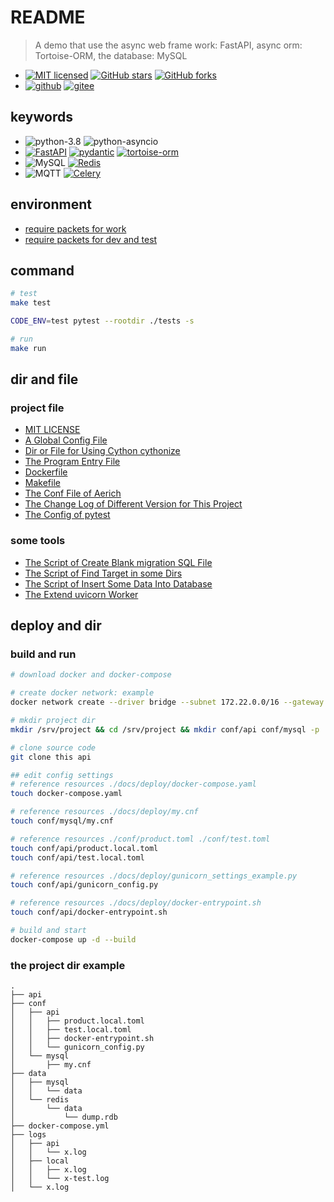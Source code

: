 # README

> A demo that use the async web frame work: FastAPI, async orm: Tortoise-ORM, the database: MySQL

- [![MIT licensed](https://img.shields.io/github/license/panla/fastapi_tortoise_mysql)](https://raw.githubusercontent.com/panla/fastapi_tortoise_mysql/master/LICENSE) [![GitHub stars](https://img.shields.io/github/stars/panla/fastapi_tortoise_mysql.svg)](https://github.com/panla/fastapi_tortoise_mysql/stargazers) [![GitHub forks](https://img.shields.io/github/forks/panla/fastapi_tortoise_mysql.svg)](https://github.com/panla/fastapi_tortoise_mysql/network)
- [![github](https://img.shields.io/badge/fastapi__tortoise__mysql-github-red)](https://github.com/panla/fastapi_tortoise_mysql) [![gitee](https://img.shields.io/badge/fastapi__tortoise__mysql-gitee-red)](https://gitee.com/pankla/fastapi_tortoise_mysql)

## keywords

- ![python-3.8](https://img.shields.io/badge/python-3.8-yellowgreen) ![python-asyncio](https://img.shields.io/badge/python-asyncio-green)
- [![FastAPI](https://img.shields.io/badge/tiangolo-FastAPI-green)](https://github.com/tiangolo/fastapi) [![pydantic](https://img.shields.io/badge/samuelcolvin-pydantic-green)](https://github.com/samuelcolvin/pydantic) [![tortoise-orm](https://img.shields.io/badge/tortoise-Tortoise--ORM-yellowgreen)](https://github.com/tortoise/tortoise-orm)
- ![MySQL](https://img.shields.io/badge/MySQL-8-yellowgreen) [![Redis](https://img.shields.io/badge/Redis-6.2-red)](https://redis.io/)
- ![MQTT](https://img.shields.io/badge/MQTT-V5-orange) [![Celery](https://img.shields.io/badge/Celery-V5-orange)](https://docs.celeryproject.org/en/stable/)

## environment

- [require packets for work](./mirrors/requirements.txt)
- [require packets for dev and test](./mirrors/requirements-dev.txt)

## command

```bash
# test
make test

CODE_ENV=test pytest --rootdir ./tests -s

# run
make run
```

## dir and file

### project file

- [MIT LICENSE](./LICENSE)
- [A Global Config File](./config.py)
- [Dir or File for Using Cython cythonize](./build.txt)
- [The Program Entry File](./main.py)
- [Dockerfile](./Dockerfile)
- [Makefile](./Makefile)
- [The Conf File of Aerich](./pyproject.toml)
- [The Change Log of Different Version for This Project](./CHANGELOG.md)
- [The Config of pytest](./pytest.ini)

### some tools

- [The Script of Create Blank migration SQL File](./tools/create_migration_template_file.py)
- [The Script of Find Target in some Dirs](./tools/find.py)
- [The Script of Insert Some Data Into Database](./tools/insert_data.py)
- [The Extend uvicorn Worker](./tools/worker.py)

## deploy and dir

### build and run

```bash
# download docker and docker-compose

# create docker network: example
docker network create --driver bridge --subnet 172.22.0.0/16 --gateway 172.22.0.1 fastapi_tm_net

# mkdir project dir
mkdir /srv/project && cd /srv/project && mkdir conf/api conf/mysql -p

# clone source code
git clone this api

## edit config settings
# reference resources ./docs/deploy/docker-compose.yaml
touch docker-compose.yaml

# reference resources ./docs/deploy/my.cnf
touch conf/mysql/my.cnf

# reference resources ./conf/product.toml ./conf/test.toml
touch conf/api/product.local.toml
touch conf/api/test.local.toml

# reference resources ./docs/deploy/gunicorn_settings_example.py
touch conf/api/gunicorn_config.py

# reference resources ./docs/deploy/docker-entrypoint.sh
touch conf/api/docker-entrypoint.sh

# build and start
docker-compose up -d --build
```

### the project dir example

```text
.
├── api
├── conf
│   ├── api
│   │   ├── product.local.toml
│   │   ├── test.local.toml
│   │   ├── docker-entrypoint.sh
│   │   └── gunicorn_config.py
│   └── mysql
│       ├── my.cnf
├── data
│   ├── mysql
│   │   └── data
│   └── redis
│       └── data
│           └── dump.rdb
├── docker-compose.yml
├── logs
│   ├── api
│   │   └── x.log
│   ├── local
│   │   ├── x.log
│   │   └── x-test.log
│   └── x.log
```
